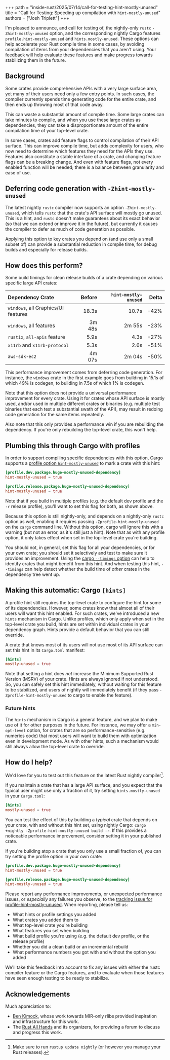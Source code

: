 +++
path = "inside-rust/2025/07/14/call-for-testing-hint-mostly-unused"
title = "Call for Testing: Speeding up compilation with `hint-mostly-unused`"
authors = ["Josh Triplett"]
+++

I'm pleased to announce, and call for testing of, the nightly-only `rustc`
`-Zhint-mostly-unused` option, and the corresponding nightly Cargo features
`profile.hint-mostly-unused` and `hints.mostly-unused`. These options can help
accelerate your Rust compile time in some cases, by avoiding compilation of
items from your dependencies that you aren't using. Your feedback will help
evaluate these features and make progress towards stabilizing them in the
future.

## Background

Some crates provide comprehensive APIs with a very large surface area, yet many
of their users need only a few entry points. In such cases, the compiler
currently spends time generating code for the entire crate, and then ends up
throwing most of that code away.

This can waste a substantial amount of compile time. Some large crates can take
minutes to compile, and when you use these large crates as dependencies, they
can take a disproportionate amount of the entire compilation time of your
top-level crate.

In some cases, crates add feature flags to control compilation of their API
surface. This can improve compile time, but adds complexity for users, who now
need to determine which features they need for the APIs they use. Features also
constitute a stable interface of a crate, and changing feature flags can be a
breaking change. And even with feature flags, not every enabled function will
be needed; there is a balance between granularity and ease of use.

## Deferring code generation with `-Zhint-mostly-unused`

The latest nightly `rustc` compiler now supports an option
`-Zhint-mostly-unused`, which tells `rustc` that the crate's API surface will
mostly go unused. This is a hint, and `rustc` doesn't make guarantees about its
exact behavior (so that we can extend or improve it in the future), but
currently it causes the compiler to defer as much of code generation as
possible.

Applying this option to key crates you depend on (and use only a small subset
of) can provide a substantial reduction in compile time, for debug builds and
especially for release builds.

## How does this perform?

Some build timings for clean release builds of a crate depending on various
specific large API crates:

| **Dependency Crate** | **Before** | **`hint-mostly-unused`** | **Delta** |
| :- | -: | -: | -: |
| `windows`, all Graphics/UI features | 18.3s | 10.7s | -42% |
| `windows`, all features | 3m 48s | 2m 55s | -23% |
| `rustix`, `all-apis` feature | 5.9s | 4.3s | -27% |
| `x11rb` and `x11rb-protocol` | 5.3s | 2.6s | -51% |
| `aws-sdk-ec2` | 4m 07s | 2m 04s | -50% |

This performance improvement comes from deferring code generation. For
instance, the `windows` crate in the first example goes from building in 15.1s
of which 49% is codegen, to building in 7.5s of which 1% is codegen.

Note that this option does not provide a universal performance improvement for
every crate. Using it for crates whose API surface is mostly used, and/or used
in multiple different crates or binaries (e.g. multiple test binaries that each
test a substantial swath of the API), may result in redoing code generation for
the same items repeatedly.

Also note that this only provides a performance win if you are rebuilding the
dependency. If you're only rebuilding the top-level crate, this won't help.

## Plumbing this through Cargo with profiles

In order to support compiling specific dependencies with this option, Cargo
supports a [profile option
`hint-mostly-unused`](https://doc.rust-lang.org/nightly/cargo/reference/unstable.html#profile-hint-mostly-unused-option)
to mark a crate with this hint:

```toml
[profile.dev.package.huge-mostly-unused-dependency]
hint-mostly-unused = true

[profile.release.package.huge-mostly-unused-dependency]
hint-mostly-unused = true
```

Note that if you build in multiple profiles (e.g. the default dev profile and
the `-r` release profile), you'll want to set this flag for both, as shown
above.

Because this option is still nightly-only, and depends on a nightly-only
`rustc` option as well, enabling it requires passing
`-Zprofile-hint-mostly-unused` on the `cargo` command line. Without this
option, cargo will ignore this with a warning (but not an error, as it's still
just a hint). Note that as with any profile option, it only takes effect when
set in the top-level crate you're building.

You should not, in general, set this flag for all your dependencies, or for
your own crate; you should set it selectively and test to make sure it provides
an improvement. Using the [cargo `--timings`
option](https://doc.rust-lang.org/nightly/cargo/reference/timings.html) can
help to identify crates that might benefit from this hint. And when testing
this hint, `--timings` can help detect whether the build time of *other* crates
in the dependency tree went up.

## Making this automatic: Cargo `[hints]`

A profile hint still requires the top-level crate to configure the hint for
some of its dependencies. However, some crates know that almost all of their
users will want this hint enabled. For such crates, we've introduced a new
`hints` mechanism in Cargo. Unlike profiles, which only apply when set in the
top-level crate you build, hints are set within individual crates in your
dependency graph. Hints provide a default behavior that you can still override.

A crate that knows most of its users will not use most of its API surface can
set this hint in its `Cargo.toml` manifest:

```toml
[hints]
mostly-unused = true
```

Note that setting a hint does *not* increase the Minimum Supported Rust Version
(MSRV) of your crate. Hints are always ignored if not understood. So, you can
safely set this hint immediately, without waiting for this feature to be
stabilized, and users of nightly will immediately benefit (if they pass
`-Zprofile-hint-mostly-unused` to cargo to enable the feature).

### Future hints

The `hints` mechanism in Cargo is a general feature, and we plan to make use of
it for other purposes in the future. For instance, we may offer a
`min-opt-level` option, for crates that are so performance-sensitive (e.g.
numerics code) that most users will want to build them with optimization even
in development mode. As with other hints, such a mechanism would still always
allow the top-level crate to override.

## How do I help?

We'd love for you to test out this feature on the latest Rust nightly compiler[^nightly].

[^nightly]: Make sure to run `rustup update nightly` (or however you manage your Rust releases).

If you maintain a crate that has a large API surface, and you expect that the
typical user might use only a fraction of it, try setting `hints.mostly-unused`
in your `Cargo.toml`:

```toml
[hints]
mostly-unused = true
```

You can test the effect of this by building a *typical* crate that depends on
your crate, with and without this hint set, using nightly Cargo:
`cargo +nightly -Zprofile-hint-mostly-unused build -r`. If this provides a
noticeable performance improvement, consider setting it in your published
crate.

If you're building atop a crate that you only use a small fraction of, you can
try setting the profile option in your own crate:

```toml
[profile.dev.package.huge-mostly-unused-dependency]
hint-mostly-unused = true

[profile.release.package.huge-mostly-unused-dependency]
hint-mostly-unused = true
```

Please report any performance improvements, or unexpected performance issues,
or *especially* any failures you observe, to the [tracking issue for
profile-hint-mostly-unused](https://github.com/rust-lang/cargo/issues/15644).
When reporting, please tell us:
- What hints or profile settings you added
- What crates you added them to
- What top-level crate you're building
- What features you set when building
- What build profile you're using (e.g. the default dev profile, or the release
  profile)
- Whether you did a clean build or an incremental rebuild
- What performance numbers you got with and without the option you added

We'll take this feedback into account to fix any issues with either the rustc
compiler feature or the Cargo features, and to evaluate when those features
have seen enough testing to be ready to stabilize.

## Acknowledgements

Much appreciation to:
- [Ben Kimock](https://github.com/saethlin), whose work towards MIR-only rlibs
  provided inspiration and infrastructure for this work.
- The [Rust All Hands](https://rustweek.org/all-hands/) and its organizers, for
  providing a forum to discuss and progress this work.
